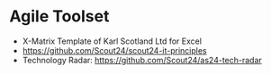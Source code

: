 # Agile Toolset

* X-Matrix Template of Karl Scotland Ltd for Excel
* https://github.com/Scout24/scout24-it-principles
* Technology Radar: https://github.com/Scout24/as24-tech-radar
